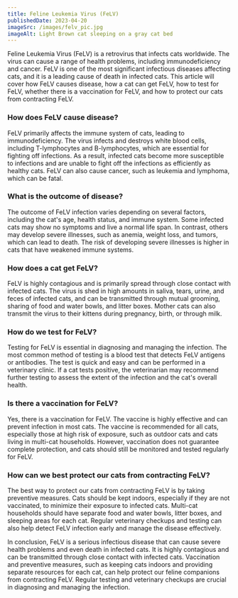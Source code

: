 ```yaml
---
title: Feline Leukemia Virus (FeLV)
publishedDate: 2023-04-20
imageSrc: /images/felv_pic.jpg
imageAlt: Light Brown cat sleeping on a gray cat bed
---
```



Feline Leukemia Virus (FeLV) is a retrovirus that infects cats worldwide. The virus can cause a range of health problems, including immunodeficiency and cancer. FeLV is one of the most significant infectious diseases affecting cats, and it is a leading cause of death in infected cats. This article will cover how FeLV causes disease, how a cat can get FeLV, how to test for FeLV, whether there is a vaccination for FeLV, and how to protect our cats from contracting FeLV.

### How does FeLV cause disease?

FeLV primarily affects the immune system of cats, leading to immunodeficiency. The virus infects and destroys white blood cells, including T-lymphocytes and B-lymphocytes, which are essential for fighting off infections. As a result, infected cats become more susceptible to infections and are unable to fight off the infections as efficiently as healthy cats. FeLV can also cause cancer, such as leukemia and lymphoma, which can be fatal.

### What is the outcome of disease?

The outcome of FeLV infection varies depending on several factors, including the cat's age, health status, and immune system. Some infected cats may show no symptoms and live a normal life span. In contrast, others may develop severe illnesses, such as anemia, weight loss, and tumors, which can lead to death. The risk of developing severe illnesses is higher in cats that have weakened immune systems.

### How does a cat get FeLV?

FeLV is highly contagious and is primarily spread through close contact with infected cats. The virus is shed in high amounts in saliva, tears, urine, and feces of infected cats, and can be transmitted through mutual grooming, sharing of food and water bowls, and litter boxes. Mother cats can also transmit the virus to their kittens during pregnancy, birth, or through milk.

### How do we test for FeLV?

Testing for FeLV is essential in diagnosing and managing the infection. The most common method of testing is a blood test that detects FeLV antigens or antibodies. The test is quick and easy and can be performed in a veterinary clinic. If a cat tests positive, the veterinarian may recommend further testing to assess the extent of the infection and the cat's overall health.

### Is there a vaccination for FeLV?

Yes, there is a vaccination for FeLV. The vaccine is highly effective and can prevent infection in most cats. The vaccine is recommended for all cats, especially those at high risk of exposure, such as outdoor cats and cats living in multi-cat households. However, vaccination does not guarantee complete protection, and cats should still be monitored and tested regularly for FeLV.

### How can we best protect our cats from contracting FeLV?

The best way to protect our cats from contracting FeLV is by taking preventive measures. Cats should be kept indoors, especially if they are not vaccinated, to minimize their exposure to infected cats. Multi-cat households should have separate food and water bowls, litter boxes, and sleeping areas for each cat. Regular veterinary checkups and testing can also help detect FeLV infection early and manage the disease effectively.

In conclusion, FeLV is a serious infectious disease that can cause severe health problems and even death in infected cats. It is highly contagious and can be transmitted through close contact with infected cats. Vaccination and preventive measures, such as keeping cats indoors and providing separate resources for each cat, can help protect our feline companions from contracting FeLV. Regular testing and veterinary checkups are crucial in diagnosing and managing the infection.
